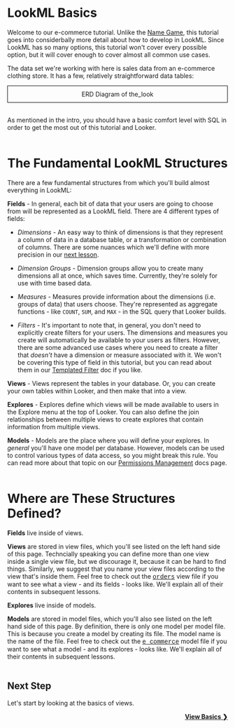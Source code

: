 # LookML Basics

Welcome to our e-commerce tutorial. Unlike the [Name Game](https://learn2.looker.com/projects/name_game/files/lesson_1_text.md), this tutorial goes into considerbally more detail about how to develop in LookML. Since LookML has so many options, this tutorial won't cover every possible option, but it will cover enough to cover almost all common use cases.

The data set we're working with here is sales data from an e-commerce clothing store. It has a few, relatively straightforward data tables:

<div style="border:1px solid black;padding:10px;text-align:center;">
ERD Diagram of the_look
</div><br />

As mentioned in the intro, you should have a basic comfort level with SQL in order to get the most out of this tutorial and Looker.<br /><br />



# The Fundamental LookML Structures

There are a few fundamental structures from which you'll build almost everything in LookML:

**Fields** - In general, each bit of data that your users are going to choose from will be represented as a LookML field. There are 4 different types of fields:

+ *Dimensions* - An easy way to think of dimensions is that they represent a column of data in a database table, or a transformation or combination of columns. There are some nuances which we'll define with more precision in our [next lesson](https://learn2.looker.com/projects/e-commerce/files/2_dimension_basics.md).

+ *Dimension Groups* - Dimension groups allow you to create many dimensions all at once, which saves time. Currently, they're solely for use with time based data.

+ *Measures* - Measures provide information about the dimensions (i.e. groups of data) that users choose. They're represented as aggregate functions - like `COUNT`, `SUM`, and `MAX` - in the SQL query that Looker builds.

+ *Filters* - It's important to note that, in general, you don't need to explicitly create filters for your users. The dimensions and measures you create will automatically be available to your users as filters. However, there are some advanced use cases where you need to create a filter that *doesn't* have a dimension or measure associated with it. We won't be covering this type of field in this tutorial, but you can read about them in our [Templated Filter](https://looker.com/docs/data-modeling/learning-lookml/templated-filters) doc if you like.

**Views** - Views represent the tables in your database. Or, you can create your own tables within Looker, and then make that into a view.

**Explores** - Explores define which views will be made available to users in the Explore menu at the top of Looker. You can also define the join relationships between multiple views to create explores that contain information from multiple views.

**Models** - Models are the place where you will define your explores. In *general* you'll have one model per database. However, models can be used to control various types of data access, so you might break this rule. You can read more about that topic on our [Permissions Management](https://looker.com/docs/admin-options/tutorials/permissions) docs page.<br /><br />



# Where are These Structures Defined?

**Fields** live inside of views.

**Views** are stored in view files, which you'll see listed on the left hand side of this page. Techncially speaking you can define more than one view inside a single view file, but we discourage it, because it can be hard to find things. Similarly, we suggest that you name your view files according to the view that's inside them. Feel free to check out the <a href="https://learn2.looker.com/projects/e-commerce/files/orders.view.lkml" style="font-family:Monaco,Menlo,Consolas,Courier New,monospace;">orders</a> view file if you want to see what a view - and its fields - looks like. We'll explain all of their contents in subsequent lessons.

**Explores** live inside of models.

**Models** are stored in model files, which you'll also see listed on the left hand side of this page. By definition, there is only one model per model file. This is because you create a model by creating its file. The model name is the name of the file. Feel free to check out the <a href="https://learn2.looker.com/projects/e-commerce/files/e_commerce.model.lkml" style="font-family:Monaco,Menlo,Consolas,Courier New,monospace;">e_commerce</a> model file if you want to see what a model - and its explores - looks like. We'll explain all of their contents in subsequent lessons.<br /><br />



## Next Step

Let's start by looking at the basics of views.

<div style="float:right;font-weight:bold;">
  <a href="https://learn2.looker.com/projects/e-commerce/files/2_dimension_basics.md">View Basics &#10095;</a>
</div>
